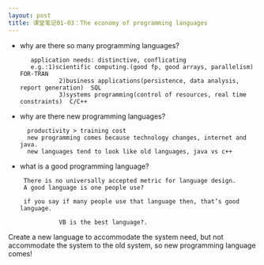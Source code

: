 ```yaml
---
layout: post
title: 课堂笔记01-03：The economy of programming languages
---
```




   * why are there so many programming languages?


            application needs: distinctive, conflicating
            e.g.:1)scientific computing.(good fp, good arrays, parallelism)   FOR-TRAN
                    2)business applications(persistence, data analysis, report generation)  SQL
                    3)systems programming(control of resources, real time constraints)  C/C++

   * why are there new programming languages?

           productivity > training cost
           new programming comes because technology changes, internet and java.
           new languages tend to look like old languages, java vs c++

   * what is a good programming language?

          There is no universally accepted metric for language design.
          A good language is one people use?

          if you say if many people use that language then, that’s good language.

                    VB is the best language?.


Create a new language to accommodate the system need, but not accommodate the system to the old system, so new programming language comes!
